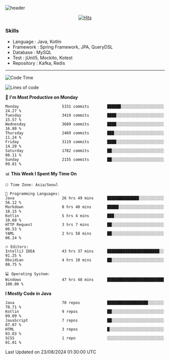<!-- Github Profile Readme로 프로필 꾸미기 : https://zzsza.github.io/development/2020/07/10/make-github-profile-readme/ -->

<!-- github theme -->
  <!-- 
    ![header](https://capsule-render.vercel.app/api?type=slice&color=e0f0e3&height=150&section=header&text=beasy&fontSize=45)
  -->
  ![header](https://capsule-render.vercel.app/api?type=soft&color=e0f0e3&height=150&section=header&text=Choi-YongSeok&fontSize=55&animation=twinkling)


<!-- hits count : https://hits.seeyoufarm.com/ -->
<div align=center>
    
  [![Hits](https://hits.seeyoufarm.com/api/count/incr/badge.svg?url=https%3A%2F%2Fgithub.com%2Fchoi-ys&count_bg=%2379C83D&title_bg=%23555555&icon=&icon_color=%23E7E7E7&title=hits&edge_flat=false)](https://hits.seeyoufarm.com)

</div>


<!-- Committed Top Lang -->
<div align=center>
</div>


### Skills
 - Language : Java, Kotlin
 - Framework : Spring Framework, JPA, QueryDSL
 - Database : MySQL
 - Test : jUnit5, Mockito, Kotest
 - Repository : Kafka, Redis

---

<!--START_SECTION:waka-->
![Code Time](http://img.shields.io/badge/Code%20Time-4%2C385%20hrs%2050%20mins-blue)

![Lines of code](https://img.shields.io/badge/From%20Hello%20World%20I%27ve%20Written-15.0%20million%20lines%20of%20code-blue)

📅 **I'm Most Productive on Monday** 

```text
Monday                   5331 commits        ██████░░░░░░░░░░░░░░░░░░░   24.27 % 
Tuesday                  3419 commits        ████░░░░░░░░░░░░░░░░░░░░░   15.57 % 
Wednesday                3689 commits        ████░░░░░░░░░░░░░░░░░░░░░   16.80 % 
Thursday                 2469 commits        ███░░░░░░░░░░░░░░░░░░░░░░   11.24 % 
Friday                   3119 commits        ████░░░░░░░░░░░░░░░░░░░░░   14.20 % 
Saturday                 1782 commits        ██░░░░░░░░░░░░░░░░░░░░░░░   08.11 % 
Sunday                   2155 commits        ██░░░░░░░░░░░░░░░░░░░░░░░   09.81 % 
```


📊 **This Week I Spent My Time On** 

```text
🕑︎ Time Zone: Asia/Seoul

💬 Programming Languages: 
Java                     26 hrs 49 mins      ██████████████░░░░░░░░░░░   56.12 % 
Markdown                 8 hrs 40 mins       █████░░░░░░░░░░░░░░░░░░░░   18.15 % 
Kotlin                   5 hrs 4 mins        ███░░░░░░░░░░░░░░░░░░░░░░   10.60 % 
HTTP Request             3 hrs 7 mins        ██░░░░░░░░░░░░░░░░░░░░░░░   06.53 % 
YAML                     2 hrs 58 mins       ██░░░░░░░░░░░░░░░░░░░░░░░   06.24 % 

🔥 Editors: 
IntelliJ IDEA            43 hrs 37 mins      ███████████████████████░░   91.25 % 
Obsidian                 4 hrs 10 mins       ██░░░░░░░░░░░░░░░░░░░░░░░   08.75 % 

💻 Operating System: 
Windows                  47 hrs 48 mins      █████████████████████████   100.00 % 
```

**I Mostly Code in Java** 

```text
Java                     70 repos            ██████████████████░░░░░░░   70.71 % 
Kotlin                   9 repos             ██░░░░░░░░░░░░░░░░░░░░░░░   09.09 % 
JavaScript               7 repos             ██░░░░░░░░░░░░░░░░░░░░░░░   07.07 % 
HTML                     3 repos             █░░░░░░░░░░░░░░░░░░░░░░░░   03.03 % 
SCSS                     1 repo              ░░░░░░░░░░░░░░░░░░░░░░░░░   01.01 % 
```




 Last Updated on 23/08/2024 01:30:00 UTC
<!--END_SECTION:waka-->

<!-- 
![footer](https://capsule-render.vercel.app/api?section=footer&type=slice&color=e0f0e3)
-->

